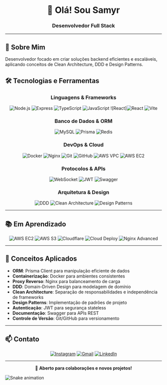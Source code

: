 <div align="center">
  
# 👋 Olá! Sou Samyr 

### Desenvolvedor Full Stack  

</div>

---

## 🚀 Sobre Mim

Desenvolvedor focado em criar soluções backend eficientes e escaláveis, aplicando conceitos de Clean Architecture, DDD e Design Patterns.

## 🛠️ Tecnologias e Ferramentas

<div align="center">

### Linguagens & Frameworks 
![Node.js](https://img.shields.io/badge/Node.js-339933?style=for-the-badge&logo=node.js&logoColor=white)
![Express](https://img.shields.io/badge/Express-000000?style=for-the-badge&logo=express&logoColor=white)
![TypeScript](https://img.shields.io/badge/TypeScript-007ACC?style=for-the-badge&logo=typescript&logoColor=white)
![JavaScript](https://img.shields.io/badge/JavaScript-F7DF1E?style=for-the-badge&logo=javascript&logoColor=black)
![React]![React](https://img.shields.io/badge/React-61DAFB?style=for-the-badge&logo=react&logoColor=black)
![Vite](https://img.shields.io/badge/Vite-646CFF?style=for-the-badge&logo=vite&logoColor=white)


### Banco de Dados & ORM
![MySQL](https://img.shields.io/badge/MySQL-4479A1?style=for-the-badge&logo=mysql&logoColor=white)
![Prisma](https://img.shields.io/badge/Prisma-2D3748?style=for-the-badge&logo=prisma&logoColor=white)
![Redis](https://img.shields.io/badge/Redis-DC382D?style=for-the-badge&logo=redis&logoColor=white)

### DevOps & Cloud
![Docker](https://img.shields.io/badge/Docker-2496ED?style=for-the-badge&logo=docker&logoColor=white)
![Nginx](https://img.shields.io/badge/Nginx-009639?style=for-the-badge&logo=nginx&logoColor=white)
![Git](https://img.shields.io/badge/Git-F05032?style=for-the-badge&logo=git&logoColor=white)
![GitHub](https://img.shields.io/badge/GitHub-181717?style=for-the-badge&logo=github&logoColor=white)
![AWS VPC](https://img.shields.io/badge/AWS_VPC-FF9900?style=for-the-badge&logo=amazonaws&logoColor=white)
![AWS EC2](https://img.shields.io/badge/AWS_EC2-FF9900?style=for-the-badge&logo=amazonec2&logoColor=white)
### Protocolos & APIs
![WebSocket](https://img.shields.io/badge/WebSocket-010101?style=for-the-badge&logo=socketdotio&logoColor=white)
![JWT](https://img.shields.io/badge/JWT-000000?style=for-the-badge&logo=jsonwebtokens&logoColor=white)
![Swagger](https://img.shields.io/badge/Swagger-85EA2D?style=for-the-badge&logo=swagger&logoColor=black)

### Arquitetura & Design
![DDD](https://img.shields.io/badge/DDD-0078D4?style=for-the-badge)
![Clean Architecture](https://img.shields.io/badge/Clean_Architecture-00599C?style=for-the-badge)
![Design Patterns](https://img.shields.io/badge/Design_Patterns-FF6B6B?style=for-the-badge)

</div>

---

## 📚 Em Aprendizado

<div align="center">

![AWS EC2](https://img.shields.io/badge/AWS_EC2-FF9900?style=for-the-badge&logo=amazon-aws&logoColor=white)
![AWS S3](https://img.shields.io/badge/AWS_S3-569A31?style=for-the-badge&logo=amazon-s3&logoColor=white)
![Cloudflare](https://img.shields.io/badge/Cloudflare_R2-F38020?style=for-the-badge&logo=cloudflare&logoColor=white)
![Cloud Deploy](https://img.shields.io/badge/Cloud_Deploy-4285F4?style=for-the-badge&logo=google-cloud&logoColor=white)
![Nginx Advanced](https://img.shields.io/badge/Nginx_Advanced-009639?style=for-the-badge&logo=nginx&logoColor=white)

</div>

---

## 💼 Conceitos Aplicados

- **ORM**: Prisma Client para manipulação eficiente de dados  
- **Containerização**: Docker para ambientes consistentes  
- **Proxy Reverso**: Nginx para balanceamento de carga  
- **DDD**: Domain-Driven Design para modelagem de domínio  
- **Clean Architecture**: Separação de responsabilidades e independência de frameworks  
- **Design Patterns**: Implementação de padrões de projeto  
- **Autenticação**: JWT para segurança stateless  
- **Documentação**: Swagger para APIs REST  
- **Controle de Versão**: Git/GitHub para versionamento  

---

## 📫 Contato

<div align="center">

[![Instagram](https://img.shields.io/badge/Instagram-E4405F?style=for-the-badge&logo=instagram&logoColor=white)](https://www.instagram.com/samyrxn/)
[![Gmail](https://img.shields.io/badge/Gmail-D14836?style=for-the-badge&logo=gmail&logoColor=white)](mailto:samyraraujo46@gmail.com)
[![LinkedIn](https://img.shields.io/badge/LinkedIn-0077B5?style=for-the-badge&logo=linkedin&logoColor=white)](https://linkedin.com/in/seu-usuario)

</div>

---

<div align="center">
  
💼 **Aberto para colaborações e novos projetos!**

</div>
<img src="https://raw.githubusercontent.com/samyrxn30/samyrxn30/output/snake.svg" alt="Snake animation" />

###
